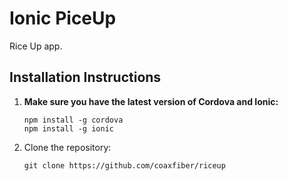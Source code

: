 # Ionic PiceUp

Rice Up app. 

## Installation Instructions

1. **Make sure you have the latest version of Cordova and Ionic:**
    ```
    npm install -g cordova
    npm install -g ionic
    ```

1. Clone the repository:
    ```
    git clone https://github.com/coaxfiber/riceup
    ```

